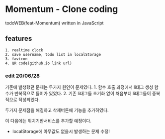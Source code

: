 # Momentum - Clone coding

todoWEB(feat-Momentum) written in JavaScript

## features
	1. realtime clock
	2. save username, todo list in localStorage
	3. favicon
	4. QR code(github.io link url)


### edit 20/06/28

기존에 발생했던 문제는 두가지 원인이 문제였다.
	1. 함수 호출 과정에서 li태그 생성 함수가 반복적으로 들어가 있었다.
	2. 기존 li태그들 초기화 없이 처음부터 li태그들이 중복적으로 작성되었다.

두가지 문제점을 해결하고 삭제버튼에 기능을 추가하였다.

이 다음에는 위치기반서비스를 추가할 예정이다.
+ localStorage에 아무값도 없을시 발생하는 문제 수정!